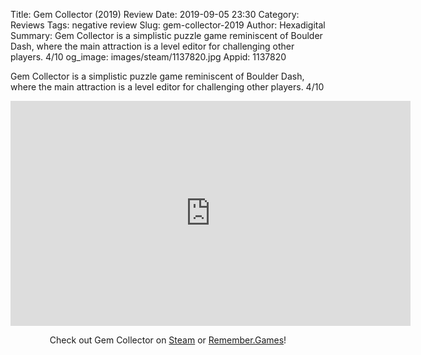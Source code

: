Title: Gem Collector (2019) Review
Date: 2019-09-05 23:30
Category: Reviews
Tags: negative review
Slug: gem-collector-2019
Author: Hexadigital
Summary: Gem Collector is a simplistic puzzle game reminiscent of Boulder Dash, where the main attraction is a level editor for challenging other players. 4/10
og_image: images/steam/1137820.jpg
Appid: 1137820

Gem Collector is a simplistic puzzle game reminiscent of Boulder Dash, where the main attraction is a level editor for challenging other players. 4/10

<center><iframe src="https://www.youtube.com/embed/ETD-woWNsJw?feature=oembed" allow="accelerometer; autoplay; encrypted-media; gyroscope; picture-in-picture" width="640" height="360" frameborder="0"></iframe>

Check out Gem Collector on [Steam](https://store.steampowered.com/app/1137820/?curator_clanid=34633900) or [Remember.Games](https://remember.games/game/2544/)!</center>
